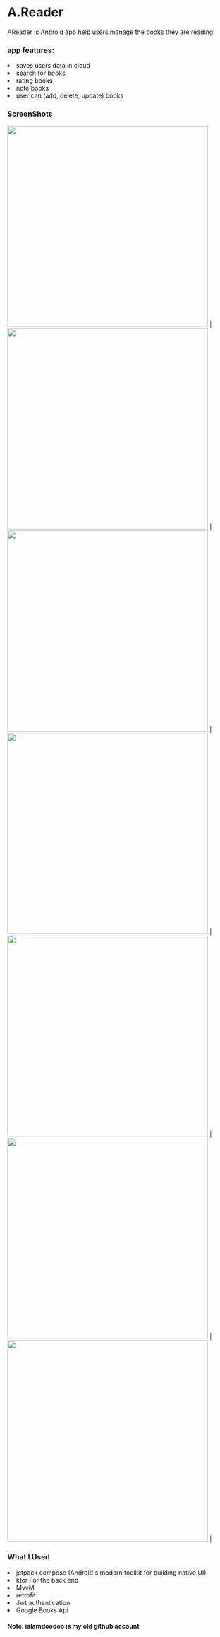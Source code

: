 # A.Reader

<p> 
AReader is Android app help users manage the books they are reading
<br>
<h3> app features: </h3>
<ui> 
  <li> saves users data in cloud </li>
  <li> search for books </li>
  <li> rating books </li>
  <li> note books </li>
  <li> user can (add, delete, update) books </li>
</ui>
</p>
<h3>ScreenShots</h3>
            
[<img src="https://user-images.githubusercontent.com/110403890/182169022-cf57bc54-ac3c-40e1-8ed5-d1a04f7277e2.png"  height="455" />](https://user-images.githubusercontent.com/110403890/182169022-cf57bc54-ac3c-40e1-8ed5-d1a04f7277e2.png) |
[<img src="https://user-images.githubusercontent.com/110403890/182169077-9468fe49-af09-4628-9b0a-5219d600193a.png"  height="455" />](https://user-images.githubusercontent.com/110403890/182169077-9468fe49-af09-4628-9b0a-5219d600193a.png) |
[<img src="https://user-images.githubusercontent.com/110403890/182169311-769b8cca-b817-49a1-8344-b946776d0048.png" height="455" />](https://user-images.githubusercontent.com/110403890/182169311-769b8cca-b817-49a1-8344-b946776d0048.png) |
[<img src="https://user-images.githubusercontent.com/110403890/182168841-b402f6a5-a4d2-4095-a8c8-b1f0fcc20ed1.png" height="455" />](https://user-images.githubusercontent.com/110403890/182168841-b402f6a5-a4d2-4095-a8c8-b1f0fcc20ed1.png) |
[<img src="https://user-images.githubusercontent.com/110403890/182179087-979e51c4-3cd0-4524-bde9-7ac3eb1b14fe.png" height="455" />](https://user-images.githubusercontent.com/110403890/182179087-979e51c4-3cd0-4524-bde9-7ac3eb1b14fe.png) |
[<img src="https://user-images.githubusercontent.com/110403890/182169139-5896a35f-0de6-467d-b183-476d7233168e.png"  height="455" />](https://user-images.githubusercontent.com/110403890/182169139-5896a35f-0de6-467d-b183-476d7233168e.png) |
[<img src="https://user-images.githubusercontent.com/110403890/182169494-7980c558-d081-460d-8a64-6dbf751562b6.png"  height="455" />](https://user-images.githubusercontent.com/110403890/182169494-7980c558-d081-460d-8a64-6dbf751562b6.png) |
<br>
<h3> What I Used </h3>
<ui> 
  <li> jetpack compose (Android's modern toolkit for building native UI) </li>
  <li> ktor For the back end </li>
  <li> MvvM </li>
  <li> retrofit </li>
  <li> Jwt authentication </li>
  <li> Google Books Api </li>
</ui>

<h4> Note: islamdoodoo is my old github account </h4>
